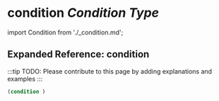 # **condition** *Condition Type*

import Condition from './_condition.md';

<Condition />

## Expanded Reference: condition

:::tip
TODO: Please contribute to this page by adding explanations and examples
:::

```lisp
(condition )
```
